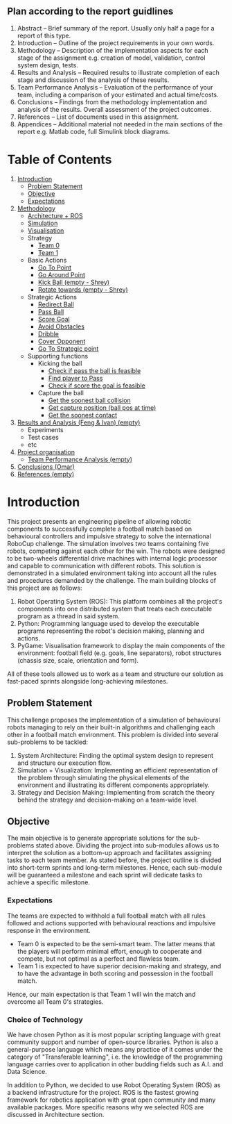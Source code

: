 ## Plan according to the report guidlines

1. Abstract – Brief summary of the report. Usually only half a page for a report of this type.
2. Introduction – Outline of the project requirements in your own words.
3. Methodology – Description of the implementation aspects for each stage of the
   assignment e.g. creation of model, validation, control system design, tests.
4. Results and Analysis – Required results to illustrate completion of each stage and
   discussion of the analysis of these results.
5. Team Performance Analysis – Evaluation of the performance of your team, including a
   comparison of your estimated and actual time/costs.
6. Conclusions – Findings from the methodology implementation and analysis of the
   results. Overall assessment of the project outcomes.
7. References – List of documents used in this assignment.
8. Appendices – Additional material not needed in the main sections of the report e.g.
   Matlab code, full Simulink block diagrams.

# Table of Contents

1. [Introduction](#introduction)
   - [Problem Statement](#problemstatement)
   - [Objective](#objective)
   - [Expectations](#excpectations)
2. [Methodology](#methodology)
   - [Architecture + ROS](docs/Ros_Methodology/Architecture.md)
   - [Simulation](docs/Ros_Methodology/Simulation.md)
   - [Visualisation](docs/Ros_Methodology/Visualisation.md)
   - Strategy
     - [Team 0](docs/Strategy/Strategy_Team_0.md)
     - [Team 1](docs/Strategy/Strategy_Team_1.md)
   - Basic Actions
     - [Go To Point](docs/Basic_Actions/Go_To_Point.md)
     - [Go Around Point](docs/Basic_Actions/Go_Around_Point.md)
     - [Kick Ball (empty - Shrey)](docs/Basic_Actions/Kick_Ball.md)
     - [Rotate towards (empty - Shrey)]()
   - Strategic Actions
     - [Redirect Ball](docs/Strategic_Actions/Redirect_Ball.md)
     - [Pass Ball](docs/Strategic_Actions/Pass_Ball.md)
     - [Score Goal](docs/Strategic_Actions/Score_Goal.md)
     - [Avoid Obstacles](docs/Strategic_Actions/Avoid_Obstacle.md)
     - [Dribble](docs/Strategic_Actions/Dribble.md)
     - [Cover Opponent](docs/Strategic_Actions/Cover_Opponent.md)
     - [Go To Strategic point](docs/Strategic_Actions/Go_To_Strategic_point.md)
   - Supporting functions
     - Kicking the ball
       - [Check if pass the ball is feasible](docs/Supporting_functions/Kick_Ball/Ball_Pass.md)
       - [Find player to Pass ](docs/Supporting_functions/Kick_Ball/Player_Pass.md)
       - [Check if score the goal is feasible](docs/Supporting_functions/Kick_Ball/Goal_Pass.md)
     - Capture the ball
       - [Get the soonest ball collision](docs/Supporting_functions/Capture_Ball/Soonest_Ball.md)
       - [Get capture position (ball pos at time)](docs/Supporting_functions/Capture_Ball/Capture_Position.md)
       - [Get the soonest contact](docs/Supporting_functions/Capture_Ball/Soonest_Contact.md)
3. [Results and Analysis (Feng & Ivan) (empty)](docs/Result_Analysis.md)
   - Experiments
   - Test cases
   - etc
4. [Project organisation](docs/Organisation/Project_Organisation.md)
   - [Team Performance Analysis (empty)](docs/Organisation/Team_Performance.md)
5. [Conclusions (Omar)](docs/Conclusions.md)
6. [References (empty)](docs/References.md)

# Introduction <a name="introduction"></a>

This project presents an engineering pipeline of allowing robotic components to successfully complete a football match based on behavioural controllers and impulsive strategy to solve the international RoboCup challenge. 
The simulation involves two teams containing five robots, competing against each other for the win. 
The robots were designed to be two-wheels differential drive machines with internal logic processor and capable to communication with different robots.
This solution is demonstrated in a simulated environment taking into account all the rules and procedures demanded by the challenge. 
The main building blocks of this project are as follows:
1. Robot Operating System (ROS): This platform combines all the project's components into one distributed system that treats each executable program as a thread in said system.
3. Python: Programming language used to develop the executable programs representing the robot's decision making, planning and actions.
4. PyGame: Visualisation framework to display the main components of the environment: football field (e.g. goals, line separators), robot structures (chassis size, scale, orientation and form).

All of these tools allowed us to work as a team and structure our solution as fast-paced sprints alongside long-achieving milestones.
   
## Problem Statement <a name="problemstatement"></a>

This challenge proposes the implementation of a simulation of behavioural robots managing to rely on their built-in algorithms and challenging each other in a football match environment. 
This problem is divided into several sub-problems to be tackled:
1. System Architecture: Finding the optimal system design to represent and structure our execution flow.
2. Simulation + Visualization: Implementing an efficient representation of the problem through simulating the physical elements of the environment and illustrating its different components appropriately.
3. Strategy and Decision Making: Implementing from scratch the theory behind the strategy and decision-making on a team-wide level.


## Objective <a name="objective"></a>
The main objective is to generate appropriate solutions for the sub-problems stated above. 
Dividing the project into sub-modules allows us to interpret the solution as a bottom-up approach and facilitates assigning tasks to each team member. 
As stated before, the project outline is divided into short-term sprints and long-term milestones. 
Hence, each sub-module will be guaranteed a milestone and each sprint will dedicate tasks to achieve a specific milestone.

### Expectations <a name = "expectations"></a>

The teams are expected to withhold a full football match with all rules followed and actions supported with behavioural reactions and impulsive response in the environment.
- Team 0 is expected to be the semi-smart team. The latter means that the players will perform minimal effort, enough to cooperate and compete, but not optimal as a perfect and flawless team. 
- Team 1 is expected to have superior decision-making and strategy, and to have the advantage in both scoring and possession in the football match. 

Hence, our main expectation is that Team 1 will win the match and overcome all Team 0's strategies.


### Choice of Technology

We have chosen Python as it is most popular scripting language with great community support and number of open-source libraries.
Python is also a general-purpose language which means any practice of it comes under the category
of "Transferable learning", i.e. the knowledge of the programming language carries over to application
in other budding fields such as A.I. and Data Science.

In addition to Python, we decided to use Robot Operating System (ROS) as a backend infrastructure for the project.
ROS is the fastest growing framework for robotics application with great open community and many available packages. 
More specific reasons why we selected ROS are discussed in Architecture section. 



